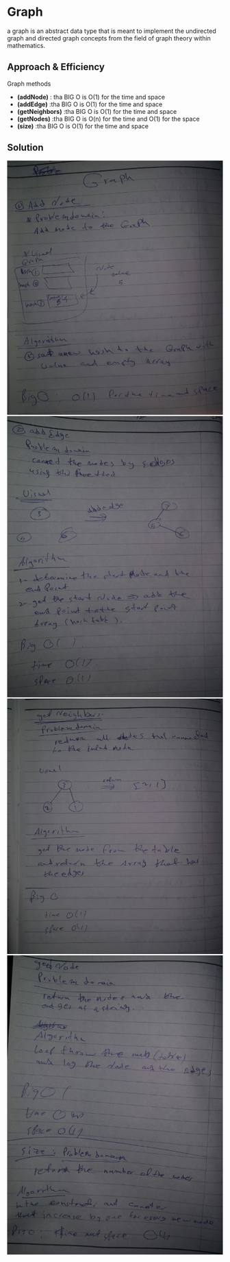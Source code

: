 # Graph
<!-- Short summary or background information -->
a graph is an abstract data type that is meant to implement the undirected graph and directed graph concepts from the field of graph theory within mathematics.

## Approach & Efficiency
<!-- What approach did you take? Why? What is the Big O space/time for this approach? -->

Graph methods
- **(addNode)** : tha BIG O is O(1) for the time and space<br />
- **(addEdge)** :tha BIG O is O(1) for the time and space<br />
- **(getNeighbors)** :tha BIG O is O(1) for the time and space<br />
- **(getNodes)** :tha BIG O is O(n) for the time and O(1) for the space<br />
- **(size)** :tha BIG O is O(1) for the time and space<br />




## Solution
![whiteboard images](../../../assets/graph/G1.jpg)
![whiteboard images](../../../assets/graph/G2.jpg)
![whiteboard images](../../../assets/graph/G3.jpg)
![whiteboard images](../../../assets/graph/G4.jpg)